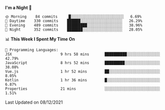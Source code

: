 <!--START_SECTION:waka-->
**I'm a Night 🦉** 

```text
🌞 Morning    84 commits     █░░░░░░░░░░░░░░░░░░░░░░░░   6.69% 
🌆 Daytime    330 commits    ██████░░░░░░░░░░░░░░░░░░░   26.29% 
🌃 Evening    489 commits    █████████░░░░░░░░░░░░░░░░   38.96% 
🌙 Night      352 commits    ███████░░░░░░░░░░░░░░░░░░   28.05%

```


📊 **This Week I Spent My Time On** 

```text
💬 Programming Languages: 
JSX                      9 hrs 58 mins       ██████████░░░░░░░░░░░░░░░   42.79% 
JavaScript               8 hrs 52 mins       █████████░░░░░░░░░░░░░░░░   38.08% 
Vue.js                   1 hr 52 mins        ██░░░░░░░░░░░░░░░░░░░░░░░   8.05% 
Kotlin                   1 hr 36 mins        █░░░░░░░░░░░░░░░░░░░░░░░░   6.87% 
Properties               21 mins             ░░░░░░░░░░░░░░░░░░░░░░░░░   1.51%

```


 Last Updated on 08/12/2021
<!--END_SECTION:waka-->
